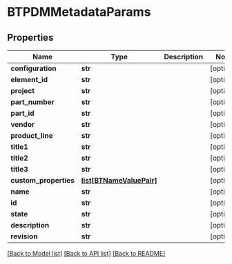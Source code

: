 # BTPDMMetadataParams

## Properties
Name | Type | Description | Notes
------------ | ------------- | ------------- | -------------
**configuration** | **str** |  | [optional] 
**element_id** | **str** |  | [optional] 
**project** | **str** |  | [optional] 
**part_number** | **str** |  | [optional] 
**part_id** | **str** |  | [optional] 
**vendor** | **str** |  | [optional] 
**product_line** | **str** |  | [optional] 
**title1** | **str** |  | [optional] 
**title2** | **str** |  | [optional] 
**title3** | **str** |  | [optional] 
**custom_properties** | [**list[BTNameValuePair]**](BTNameValuePair.md) |  | [optional] 
**name** | **str** |  | [optional] 
**id** | **str** |  | [optional] 
**state** | **str** |  | [optional] 
**description** | **str** |  | [optional] 
**revision** | **str** |  | [optional] 

[[Back to Model list]](../README.md#documentation-for-models) [[Back to API list]](../README.md#documentation-for-api-endpoints) [[Back to README]](../README.md)


